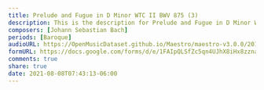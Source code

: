 ```yaml
---
title: Prelude and Fugue in D Minor WTC II BWV 875 (3)
description: This is the description for Prelude and Fugue in D Minor WTC II BWV 875 by Johann Sebastian Bach
composers: [Johann Sebastian Bach]
periods: [Baroque]
audioURL: https://OpenMusicDataset.github.io/Maestro/maestro-v3.0.0/2017/MIDI-Unprocessed_065_PIANO065_MID--AUDIO-split_07-07-17_Piano-e_3-01_wav--1.midi
formURL: https://docs.google.com/forms/d/e/1FAIpQLSfZc5qn4UJhX8iHx8zznaK5kxlq8KCX3mXPtVfeidAdZNtk5Q/viewform
comments: true
share: true
date: 2021-08-08T07:43:13-06:00
---
```

